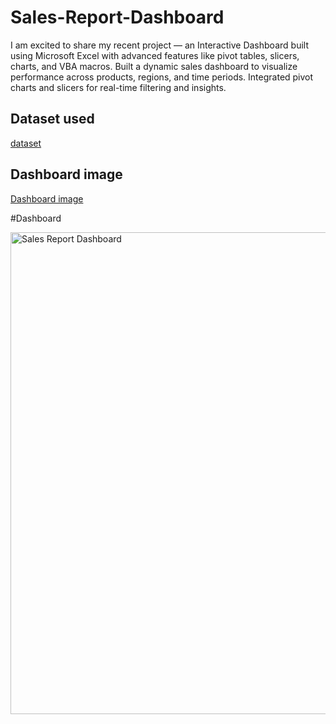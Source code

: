 # Sales-Report-Dashboard
I am excited to share my recent project — an Interactive Dashboard built using Microsoft Excel with advanced features like pivot tables, slicers, charts, and VBA macros. Built a dynamic sales dashboard to visualize performance across products, regions, and time periods. Integrated pivot charts and slicers for real-time filtering and insights.
## Dataset used

<a href ="https://github.com/ashishmudga/Sales-Report-Dashboard/blob/main/Interactive%20Dashboard%20Practice.xlsx">dataset</a>

## Dashboard image
<a href = "https://github.com/ashishmudga/Sales-Report-Dashboard/blob/main/Sales%20Report%20Dashboard.png">Dashboard image</a>

#Dashboard

<img width="1835" height="771" alt="Sales Report Dashboard" src="https://github.com/user-attachments/assets/cca77a81-39e3-468f-985b-43929ad0c751" />

